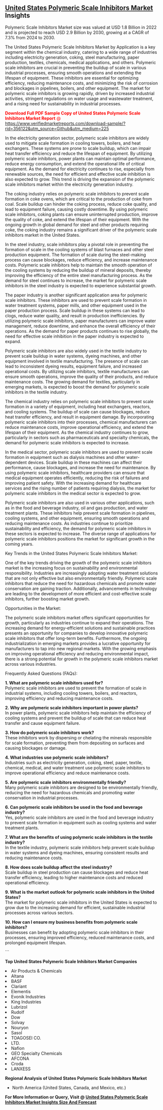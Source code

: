 <h2><a href="https://www.verifiedmarketreports.com/download-sample/?rid=356122&amp;utm_source=Github&amp;utm_medium=225" target="_blank">United States Polymeric Scale Inhibitors Market</a> Insights</h2><p>Polymeric Scale Inhibitors Market size was valued at USD 1.8 Billion in 2022 and is projected to reach USD 2.9 Billion by 2030, growing at a CAGR of 7.3% from 2024 to 2030.</p><p> <p>The United States Polymeric Scale Inhibitors Market by Application is a key segment within the chemical industry, catering to a wide range of industries including electricity generation, coking, steel manufacturing, paper production, textiles, chemicals, medical applications, and others. Polymeric scale inhibitors are crucial in preventing the buildup of scale in various industrial processes, ensuring smooth operations and extending the lifespan of equipment. These inhibitors are essential for optimizing efficiency, reducing maintenance costs, and minimizing the risk of corrosion and blockages in pipelines, boilers, and other equipment. The market for polymeric scale inhibitors is growing rapidly, driven by increased industrial activities, stringent regulations on water usage and wastewater treatment, and a rising need for sustainability in industrial processes. <p><span class=""><span style="color: #ff0000;"><strong>Download Full PDF Sample Copy of United States Polymeric Scale Inhibitors Market Report</strong> @ </span><a href="https://www.verifiedmarketreports.com/download-sample/?rid=356122&amp;utm_source=Github&amp;utm_medium=225" target="_blank">https://www.verifiedmarketreports.com/download-sample/?rid=356122&amp;utm_source=Github&amp;utm_medium=225</a></span></p></p> <p>In the electricity generation sector, polymeric scale inhibitors are widely used to mitigate scale formation in cooling towers, boilers, and heat exchangers. These systems are prone to scale buildup, which can impair heat transfer efficiency and reduce the lifespan of equipment. By utilizing polymeric scale inhibitors, power plants can maintain optimal performance, reduce energy consumption, and extend the operational life of critical equipment. As the demand for electricity continues to rise, especially from renewable sources, the need for efficient and effective scale inhibition is also expected to grow. This trend is driving the expansion of the polymeric scale inhibitors market within the electricity generation industry.</p> <p>The coking industry relies on polymeric scale inhibitors to prevent scale formation in coke ovens, which are critical to the production of coke from coal. Scale buildup can hinder the coking process, reduce coke quality, and lead to equipment failure, causing costly downtime. By using polymeric scale inhibitors, coking plants can ensure uninterrupted production, improve the quality of coke, and extend the lifespan of their equipment. With the ongoing growth in global demand for steel and other products requiring coke, the coking industry remains a significant driver of the polymeric scale inhibitors market in the United States.</p> <p>In the steel industry, scale inhibitors play a pivotal role in preventing the formation of scale in the cooling systems of blast furnaces and other steel production equipment. The formation of scale during the steel-making process can cause blockages, reduce efficiency, and increase maintenance costs. Polymeric scale inhibitors help to maintain the smooth operation of the cooling systems by reducing the buildup of mineral deposits, thereby improving the efficiency of the entire steel manufacturing process. As the demand for steel continues to increase, the market for polymeric scale inhibitors in the steel industry is expected to experience substantial growth.</p> <p>The paper industry is another significant application area for polymeric scale inhibitors. These inhibitors are used to prevent scale formation in water treatment systems, paper mills, and other equipment used in the paper production process. Scale buildup in these systems can lead to clogs, reduce water quality, and result in production inefficiencies. By utilizing polymeric scale inhibitors, paper manufacturers can improve water management, reduce downtime, and enhance the overall efficiency of their operations. As the demand for paper products continues to rise globally, the need for effective scale inhibition in the paper industry is expected to expand.</p> <p>Polymeric scale inhibitors are also widely used in the textile industry to prevent scale buildup in water systems, dyeing machines, and other equipment involved in textile manufacturing. The presence of scale can lead to inconsistent dyeing results, equipment failure, and increased operational costs. By utilizing scale inhibitors, textile manufacturers can ensure smooth operations, improve the quality of their products, and reduce maintenance costs. The growing demand for textiles, particularly in emerging markets, is expected to boost the demand for polymeric scale inhibitors in the textile industry.</p> <p>The chemical industry relies on polymeric scale inhibitors to prevent scale formation in a variety of equipment, including heat exchangers, reactors, and cooling systems. The buildup of scale can cause blockages, reduce heat transfer efficiency, and result in equipment damage. By incorporating polymeric scale inhibitors into their processes, chemical manufacturers can reduce maintenance costs, improve operational efficiency, and extend the lifespan of their equipment. As the chemical industry continues to grow, particularly in sectors such as pharmaceuticals and specialty chemicals, the demand for polymeric scale inhibitors is expected to increase.</p> <p>In the medical sector, polymeric scale inhibitors are used to prevent scale formation in equipment such as dialysis machines and other water-dependent devices. Scale buildup in these machines can affect their performance, cause blockages, and increase the need for maintenance. By using polymeric scale inhibitors, healthcare providers can ensure that medical equipment operates efficiently, reducing the risk of failures and improving patient safety. With the increasing demand for healthcare services and the rising number of patients requiring dialysis, the market for polymeric scale inhibitors in the medical sector is expected to grow.</p> <p>Polymeric scale inhibitors are also used in various other applications, such as in the food and beverage industry, oil and gas production, and water treatment plants. These inhibitors help prevent scale formation in pipelines, cooling systems, and other equipment, ensuring smooth operations and reducing maintenance costs. As industries continue to prioritize sustainability and efficiency, the demand for polymeric scale inhibitors in these sectors is expected to increase. The diverse range of applications for polymeric scale inhibitors positions the market for significant growth in the coming years.</p> <p>Key Trends in the United States Polymeric Scale Inhibitors Market:</p> <p>One of the key trends driving the growth of the polymeric scale inhibitors market is the increasing focus on sustainability and environmental responsibility. Industries are increasingly adopting water treatment solutions that are not only effective but also environmentally friendly. Polymeric scale inhibitors that reduce the need for hazardous chemicals and promote water conservation are gaining traction. Additionally, advancements in technology are leading to the development of more efficient and cost-effective scale inhibitors, further boosting market growth.</p> <p>Opportunities in the Market:</p> <p>The polymeric scale inhibitors market offers significant opportunities for growth, particularly as industries continue to expand their operations. The increasing demand for energy-efficient solutions and sustainable practices presents an opportunity for companies to develop innovative polymeric scale inhibitors that offer long-term benefits. Furthermore, the ongoing industrialization in emerging markets provides a lucrative opportunity for manufacturers to tap into new regional markets. With the growing emphasis on improving operational efficiency and reducing environmental impact, there is a strong potential for growth in the polymeric scale inhibitors market across various industries.</p> <p>Frequently Asked Questions (FAQs):</p> <p><b>1. What are polymeric scale inhibitors used for?</b><br> Polymeric scale inhibitors are used to prevent the formation of scale in industrial systems, including cooling towers, boilers, and reactors, improving efficiency and reducing maintenance costs.</p> <p><b>2. Why are polymeric scale inhibitors important in power plants?</b><br> In power plants, polymeric scale inhibitors help maintain the efficiency of cooling systems and prevent the buildup of scale that can reduce heat transfer and cause equipment failure.</p> <p><b>3. How do polymeric scale inhibitors work?</b><br> These inhibitors work by dispersing or chelating the minerals responsible for scale formation, preventing them from depositing on surfaces and causing blockages or damage.</p> <p><b>4. What industries use polymeric scale inhibitors?</b><br> Industries such as electricity generation, coking, steel, paper, textile, chemical, medical, and water treatment use polymeric scale inhibitors to improve operational efficiency and reduce maintenance costs.</p> <p><b>5. Are polymeric scale inhibitors environmentally friendly?</b><br> Many polymeric scale inhibitors are designed to be environmentally friendly, reducing the need for hazardous chemicals and promoting water conservation in industrial processes.</p> <p><b>6. Can polymeric scale inhibitors be used in the food and beverage industry?</b><br> Yes, polymeric scale inhibitors are used in the food and beverage industry to prevent scale formation in equipment such as cooling systems and water treatment plants.</p> <p><b>7. What are the benefits of using polymeric scale inhibitors in the textile industry?</b><br> In the textile industry, polymeric scale inhibitors help prevent scale buildup in water systems and dyeing machines, ensuring consistent results and reducing maintenance costs.</p> <p><b>8. How does scale buildup affect the steel industry?</b><br> Scale buildup in steel production can cause blockages and reduce heat transfer efficiency, leading to higher maintenance costs and reduced operational efficiency.</p> <p><b>9. What is the market outlook for polymeric scale inhibitors in the United States?</b><br> The market for polymeric scale inhibitors in the United States is expected to grow due to the increasing demand for efficient, sustainable industrial processes across various sectors.</p> <p><b>10. How can I ensure my business benefits from polymeric scale inhibitors?</b><br> Businesses can benefit by adopting polymeric scale inhibitors in their processes, ensuring improved efficiency, reduced maintenance costs, and prolonged equipment lifespan.</p> ```</p><p><strong>Top United States Polymeric Scale Inhibitors Market Companies</strong></p><div data-test-id=""><p><li>Air Products & Chemicals</li><li> Altana</li><li> BASF</li><li> Clariant</li><li> Elementis</li><li> Evonik Industries</li><li> King Industries</li><li> Lubrizol</li><li> Rudolf</li><li> Dow</li><li> Solvay</li><li> Nouryon</li><li> Sasol</li><li> TOAGOSEI CO.</li><li> LTD.</li><li> Nafion</li><li> GEO Specialty Chemicals</li><li> AFCONA</li><li> Croda</li><li> LANXESS</li></p><div><strong>Regional Analysis of&nbsp;United States Polymeric Scale Inhibitors Market</strong></div><ul><li dir="ltr"><p dir="ltr">North America&nbsp;(United States, Canada, and Mexico, etc.)</p></li></ul><p><strong>For More Information or Query, Visit @&nbsp;</strong><strong><a href="https://www.verifiedmarketreports.com/product/polymeric-scale-inhibitors-market/?utm_source=Github&amp;utm_medium=225" target="_blank">United States Polymeric Scale Inhibitors Market Insights Size And Forecast</a></strong></p></div>

